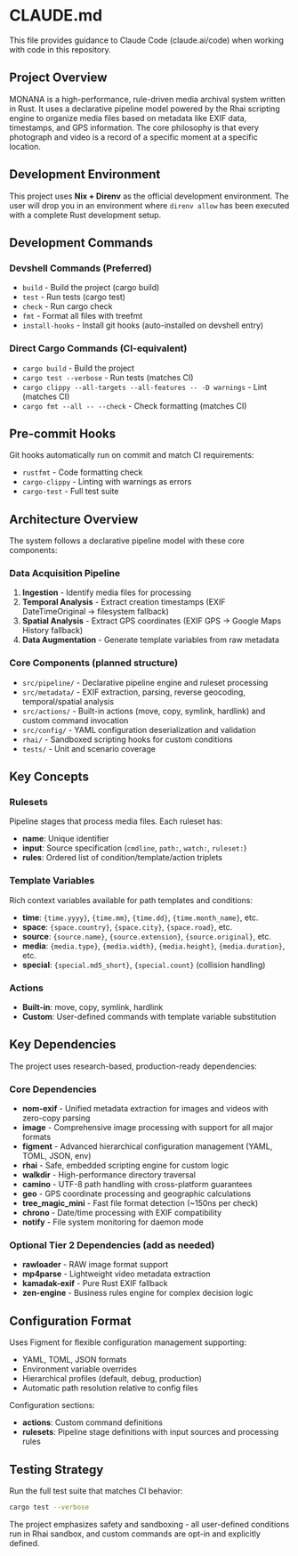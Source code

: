 # CLAUDE.md

This file provides guidance to Claude Code (claude.ai/code) when working with code in this repository.

## Project Overview

MONANA is a high-performance, rule-driven media archival system written in Rust. It uses a declarative pipeline model powered by the Rhai scripting engine to organize media files based on metadata like EXIF data, timestamps, and GPS information. The core philosophy is that every photograph and video is a record of a specific moment at a specific location.

## Development Environment

This project uses **Nix + Direnv** as the official development environment. The user will drop you in an environment where `direnv allow` has been executed with a complete Rust development setup.

## Development Commands

### Devshell Commands (Preferred)
- `build` - Build the project (cargo build)
- `test` - Run tests (cargo test) 
- `check` - Run cargo check
- `fmt` - Format all files with treefmt
- `install-hooks` - Install git hooks (auto-installed on devshell entry)

### Direct Cargo Commands (CI-equivalent)
- `cargo build` - Build the project
- `cargo test --verbose` - Run tests (matches CI)
- `cargo clippy --all-targets --all-features -- -D warnings` - Lint (matches CI)
- `cargo fmt --all -- --check` - Check formatting (matches CI)

## Pre-commit Hooks

Git hooks automatically run on commit and match CI requirements:
- `rustfmt` - Code formatting check
- `cargo-clippy` - Linting with warnings as errors  
- `cargo-test` - Full test suite

## Architecture Overview

The system follows a declarative pipeline model with these core components:

### Data Acquisition Pipeline
1. **Ingestion** - Identify media files for processing
2. **Temporal Analysis** - Extract creation timestamps (EXIF DateTimeOriginal → filesystem fallback)
3. **Spatial Analysis** - Extract GPS coordinates (EXIF GPS → Google Maps History fallback)  
4. **Data Augmentation** - Generate template variables from raw metadata

### Core Components (planned structure)
- `src/pipeline/` - Declarative pipeline engine and ruleset processing
- `src/metadata/` - EXIF extraction, parsing, reverse geocoding, temporal/spatial analysis
- `src/actions/` - Built-in actions (move, copy, symlink, hardlink) and custom command invocation
- `src/config/` - YAML configuration deserialization and validation
- `rhai/` - Sandboxed scripting hooks for custom conditions
- `tests/` - Unit and scenario coverage

## Key Concepts

### Rulesets
Pipeline stages that process media files. Each ruleset has:
- **name**: Unique identifier
- **input**: Source specification (`cmdline`, `path:`, `watch:`, `ruleset:`)
- **rules**: Ordered list of condition/template/action triplets

### Template Variables
Rich context variables available for path templates and conditions:
- **time**: `{time.yyyy}`, `{time.mm}`, `{time.dd}`, `{time.month_name}`, etc.
- **space**: `{space.country}`, `{space.city}`, `{space.road}`, etc.
- **source**: `{source.name}`, `{source.extension}`, `{source.original}`, etc.
- **media**: `{media.type}`, `{media.width}`, `{media.height}`, `{media.duration}`, etc.
- **special**: `{special.md5_short}`, `{special.count}` (collision handling)

### Actions
- **Built-in**: move, copy, symlink, hardlink
- **Custom**: User-defined commands with template variable substitution

## Key Dependencies

The project uses research-based, production-ready dependencies:

### Core Dependencies
- **nom-exif** - Unified metadata extraction for images and videos with zero-copy parsing
- **image** - Comprehensive image processing with support for all major formats
- **figment** - Advanced hierarchical configuration management (YAML, TOML, JSON, env)
- **rhai** - Safe, embedded scripting engine for custom logic
- **walkdir** - High-performance directory traversal
- **camino** - UTF-8 path handling with cross-platform guarantees
- **geo** - GPS coordinate processing and geographic calculations
- **tree_magic_mini** - Fast file format detection (~150ns per check)
- **chrono** - Date/time processing with EXIF compatibility
- **notify** - File system monitoring for daemon mode

### Optional Tier 2 Dependencies (add as needed)
- **rawloader** - RAW image format support
- **mp4parse** - Lightweight video metadata extraction
- **kamadak-exif** - Pure Rust EXIF fallback
- **zen-engine** - Business rules engine for complex decision logic

## Configuration Format

Uses Figment for flexible configuration management supporting:
- YAML, TOML, JSON formats
- Environment variable overrides
- Hierarchical profiles (default, debug, production)
- Automatic path resolution relative to config files

Configuration sections:
- **actions**: Custom command definitions
- **rulesets**: Pipeline stage definitions with input sources and processing rules

## Testing Strategy

Run the full test suite that matches CI behavior:
```bash
cargo test --verbose
```

The project emphasizes safety and sandboxing - all user-defined conditions run in Rhai sandbox, and custom commands are opt-in and explicitly defined.